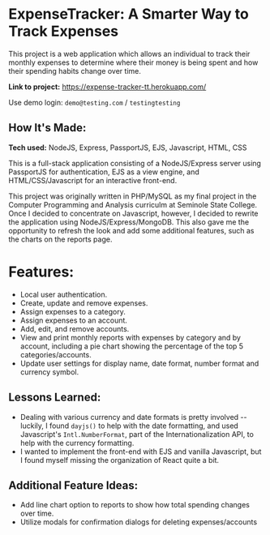 # ExpenseTracker: A Smarter Way to Track Expenses

This project is a web application which allows an individual to track their monthly expenses to determine where their money is being spent and how their spending habits change over time.

**Link to project:** https://expense-tracker-tt.herokuapp.com/

Use demo login: `demo@testing.com` / `testingtesting`

## How It's Made:

**Tech used:** NodeJS, Express, PassportJS, EJS, Javascript, HTML, CSS

This is a full-stack application consisting of a NodeJS/Express server using PassportJS for authentication, EJS as a view engine, and HTML/CSS/Javascript for an interactive front-end.

This project was originally written in PHP/MySQL as my final project in the Computer Programming and Analysis curriculm at Seminole State College. Once I decided to concentrate on Javascript, however, I decided to rewrite the application using NodeJS/Express/MongoDB. This also gave me the opportunity to refresh the look and add some additional features, such as the charts on the reports page.

# Features:

- Local user authentication.
- Create, update and remove expenses.
- Assign expenses to a category.
- Assign expenses to an account.
- Add, edit, and remove accounts.
- View and print monthly reports with expenses by category and by account, including a pie chart showing the percentage of the top 5 categories/accounts.
- Update user settings for display name, date format, number format and currency symbol.

## Lessons Learned:

- Dealing with various currency and date formats is pretty involved -- luckily, I found `dayjs()` to help with the date formatting, and used Javascript's `Intl.NumberFormat`, part of the Internationalization API, to help with the currency formatting.
- I wanted to implement the front-end with EJS and vanilla Javascript, but I found myself missing the organization of React quite a bit.

## Additional Feature Ideas:

- Add line chart option to reports to show how total spending changes over time.
- Utilize modals for confirmation dialogs for deleting expenses/accounts
